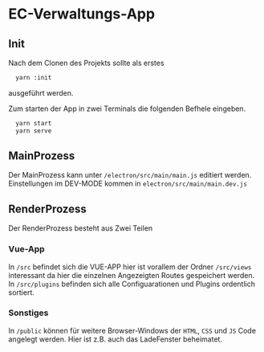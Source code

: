 # EC-Verwaltungs-App

## Init

Nach dem Clonen des Projekts sollte als erstes
```sh
  yarn :init
```
ausgeführt werden.

Zum starten der App in zwei Terminals die folgenden Befhele eingeben.

```sh
  yarn start
  yarn serve
```

## MainProzess

Der MainProzess kann unter `/electron/src/main/main.js` editiert werden. Einstellungen im DEV-MODE kommen in `electron/src/main/main.dev.js`

## RenderProzess

Der RenderProzess besteht aus Zwei Teilen

### Vue-App

In `/src` befindet sich die VUE-APP hier ist vorallem der Ordner `/src/views` interessant da hier die einzelnen Angezeigten Routes gespeichert werden.
In `/src/plugins` befinden sich alle Configuarationen und Plugins ordentlich sortiert.

### Sonstiges

In `/public` können für weitere Browser-Windows der `HTML`, `CSS` und `JS` Code angelegt werden. Hier ist z.B. auch das LadeFenster beheimatet.